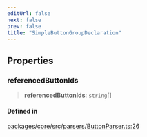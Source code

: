 ```yaml
---
editUrl: false
next: false
prev: false
title: "SimpleButtonGroupDeclaration"
---
```


## Properties

### referencedButtonIds

> **referencedButtonIds**: `string`[]

#### Defined in

[packages/core/src/parsers/ButtonParser.ts:26](https://github.com/mProjectsCode/obsidian-meta-bind-plugin/blob/f797e384bc51b3b69ee936c1c8f585862087d6d3/packages/core/src/parsers/ButtonParser.ts#L26)
